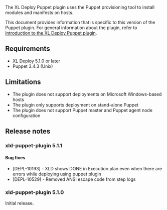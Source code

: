 The XL Deploy Puppet plugin uses the Puppet provisioning tool to install modules and manifests on hosts.

This document provides information that is specific to this version of the Puppet plugin. For general information about the plugin, refer to [Introduction to the XL Deploy Puppet plugin](/xl-deploy/concept/xl-deploy-puppet-plugin.html).

## Requirements

* XL Deploy 5.1.0 or later
* Puppet 3.4.3 (Unix)

## Limitations ##

* The plugin does not support deployments on Microsoft Windows-based hosts
* The plugin only supports deployment on stand-alone Puppet
* The plugin does not support Puppet master and Puppet agent node configuration

## Release notes

### xld-puppet-plugin 5.1.1

#### Bug fixes

* [DEPL-10193] - XLD shows DONE in Execution plan even when there are errors while deploying using puppet plugin
* [DEPL-10529] - Removed ANSI escape code from step logs

### xld-puppet-plugin 5.1.0

Initial release.
